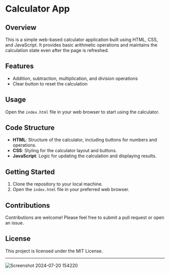 
# Calculator App

## Overview
This is a simple web-based calculator application built using HTML, CSS, and JavaScript. It provides basic arithmetic operations and maintains the calculation state even after the page is refreshed.

## Features
- Addition, subtraction, multiplication, and division operations
- Clear button to reset the calculation

## Usage
Open the `index.html` file in your web browser to start using the calculator. 

## Code Structure
- **HTML**: Structure of the calculator, including buttons for numbers and operations.
- **CSS**: Styling for the calculator layout and buttons.
- **JavaScript**: Logic for updating the calculation and displaying results.

## Getting Started
1. Clone the repository to your local machine.
2. Open the `index.html` file in your preferred web browser.

## Contributions
Contributions are welcome! Please feel free to submit a pull request or open an issue.

## License
This project is licensed under the MIT License.

-------------
![Screenshot 2024-07-20 154220](https://github.com/user-attachments/assets/6a996707-48be-4ad3-973e-b95e12ea65f2)
